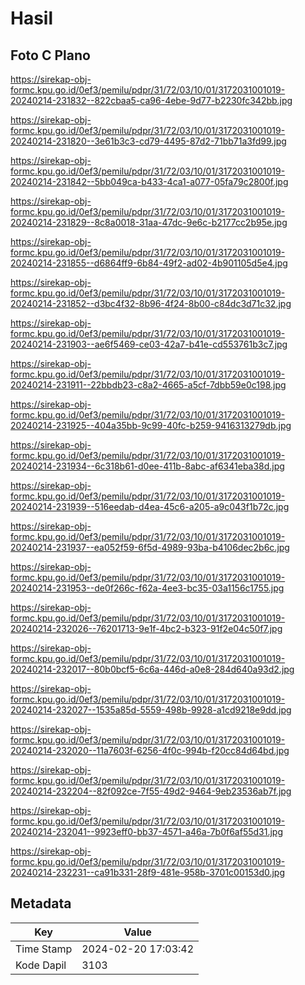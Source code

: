 # Hasil

## Foto C Plano

https://sirekap-obj-formc.kpu.go.id/0ef3/pemilu/pdpr/31/72/03/10/01/3172031001019-20240214-231832--822cbaa5-ca96-4ebe-9d77-b2230fc342bb.jpg

https://sirekap-obj-formc.kpu.go.id/0ef3/pemilu/pdpr/31/72/03/10/01/3172031001019-20240214-231820--3e61b3c3-cd79-4495-87d2-71bb71a3fd99.jpg

https://sirekap-obj-formc.kpu.go.id/0ef3/pemilu/pdpr/31/72/03/10/01/3172031001019-20240214-231842--5bb049ca-b433-4ca1-a077-05fa79c2800f.jpg

https://sirekap-obj-formc.kpu.go.id/0ef3/pemilu/pdpr/31/72/03/10/01/3172031001019-20240214-231829--8c8a0018-31aa-47dc-9e6c-b2177cc2b95e.jpg

https://sirekap-obj-formc.kpu.go.id/0ef3/pemilu/pdpr/31/72/03/10/01/3172031001019-20240214-231855--d6864ff9-6b84-49f2-ad02-4b901105d5e4.jpg

https://sirekap-obj-formc.kpu.go.id/0ef3/pemilu/pdpr/31/72/03/10/01/3172031001019-20240214-231852--d3bc4f32-8b96-4f24-8b00-c84dc3d71c32.jpg

https://sirekap-obj-formc.kpu.go.id/0ef3/pemilu/pdpr/31/72/03/10/01/3172031001019-20240214-231903--ae6f5469-ce03-42a7-b41e-cd553761b3c7.jpg

https://sirekap-obj-formc.kpu.go.id/0ef3/pemilu/pdpr/31/72/03/10/01/3172031001019-20240214-231911--22bbdb23-c8a2-4665-a5cf-7dbb59e0c198.jpg

https://sirekap-obj-formc.kpu.go.id/0ef3/pemilu/pdpr/31/72/03/10/01/3172031001019-20240214-231925--404a35bb-9c99-40fc-b259-9416313279db.jpg

https://sirekap-obj-formc.kpu.go.id/0ef3/pemilu/pdpr/31/72/03/10/01/3172031001019-20240214-231934--6c318b61-d0ee-411b-8abc-af6341eba38d.jpg

https://sirekap-obj-formc.kpu.go.id/0ef3/pemilu/pdpr/31/72/03/10/01/3172031001019-20240214-231939--516eedab-d4ea-45c6-a205-a9c043f1b72c.jpg

https://sirekap-obj-formc.kpu.go.id/0ef3/pemilu/pdpr/31/72/03/10/01/3172031001019-20240214-231937--ea052f59-6f5d-4989-93ba-b4106dec2b6c.jpg

https://sirekap-obj-formc.kpu.go.id/0ef3/pemilu/pdpr/31/72/03/10/01/3172031001019-20240214-231953--de0f266c-f62a-4ee3-bc35-03a1156c1755.jpg

https://sirekap-obj-formc.kpu.go.id/0ef3/pemilu/pdpr/31/72/03/10/01/3172031001019-20240214-232026--76201713-9e1f-4bc2-b323-91f2e04c50f7.jpg

https://sirekap-obj-formc.kpu.go.id/0ef3/pemilu/pdpr/31/72/03/10/01/3172031001019-20240214-232017--80b0bcf5-6c6a-446d-a0e8-284d640a93d2.jpg

https://sirekap-obj-formc.kpu.go.id/0ef3/pemilu/pdpr/31/72/03/10/01/3172031001019-20240214-232027--1535a85d-5559-498b-9928-a1cd9218e9dd.jpg

https://sirekap-obj-formc.kpu.go.id/0ef3/pemilu/pdpr/31/72/03/10/01/3172031001019-20240214-232020--11a7603f-6256-4f0c-994b-f20cc84d64bd.jpg

https://sirekap-obj-formc.kpu.go.id/0ef3/pemilu/pdpr/31/72/03/10/01/3172031001019-20240214-232204--82f092ce-7f55-49d2-9464-9eb23536ab7f.jpg

https://sirekap-obj-formc.kpu.go.id/0ef3/pemilu/pdpr/31/72/03/10/01/3172031001019-20240214-232041--9923eff0-bb37-4571-a46a-7b0f6af55d31.jpg

https://sirekap-obj-formc.kpu.go.id/0ef3/pemilu/pdpr/31/72/03/10/01/3172031001019-20240214-232231--ca91b331-28f9-481e-958b-3701c00153d0.jpg


## Metadata

| Key        | Value               |
| ---------- | ------------------- |
| Time Stamp | 2024-02-20 17:03:42 |
| Kode Dapil | 3103                |



